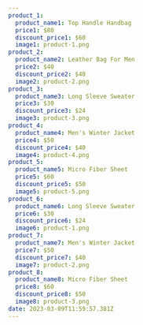 ```yaml
---
product_1:
  product_name1: Top Handle Handbag
  price1: $80
  discount_price1: $60
  image1: product-1.png
product_2:
  product_name2: Leather Bag For Men
  price2: $40
  discount_price2: $40
  image2: product-2.png
product_3:
  product_name3: Long Sleeve Sweater
  price3: $30
  discount_price3: $24
  image3: product-3.png
product_4:
  product_name4: Men's Winter Jacket
  price4: $50
  discount_price4: $40
  image4: product-4.png
product_5:
  product_name5: Micro Fiber Sheet
  price5: $60
  discount_price5: $50
  image5: product-5.png
product_6:
  product_name6: Long Sleeve Sweater
  price6: $30
  discount_price6: $24
  image6: product-1.png
product_7:
  product_name7: Men's Winter Jacket
  price7: $50
  discount_price7: $40
  image7: product-2.png
product_8:
  product_name8: Micro Fiber Sheet
  price8: $60
  discount_price8: $50
  image8: product-3.png
date: 2023-03-09T11:59:57.381Z
---
```

